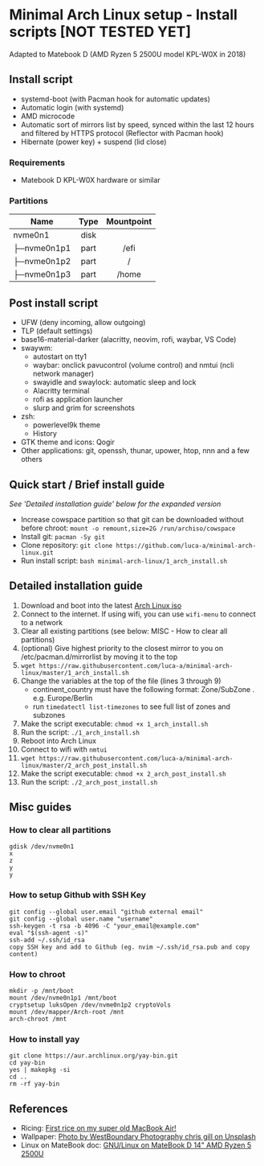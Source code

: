 # Minimal Arch Linux setup - Install scripts [NOT TESTED YET]
Adapted to Matebook D (AMD Ryzen 5 2500U model KPL-W0X in 2018) 

[comment]: <> (Include image of the desktop here)

## Install script
* systemd-boot (with Pacman hook for automatic updates)
* Automatic login (with systemd)
* AMD microcode
* Automatic sort of mirrors list by speed, synced within the last 12 hours and filtered by HTTPS protocol (Reflector with Pacman hook)
* Hibernate (power key) + suspend (lid close)

### Requirements
* Matebook D KPL-W0X hardware or similar

### Partitions
| Name | Type | Mountpoint |
| - | :-: | :-: |
| nvme0n1 | disk | |
| ├─nvme0n1p1 | part | /efi |
| ├─nvme0n1p2 | part | / |
| ├─nvme0n1p3 | part | /home |

## Post install script
* UFW (deny incoming, allow outgoing)
* TLP (default settings)
* base16-material-darker (alacritty, neovim, rofi, waybar, VS Code)
* swaywm:
   * autostart on tty1
   * waybar: onclick pavucontrol (volume control) and nmtui (ncli network manager)
   * swayidle and swaylock: automatic sleep and lock
   * Alacritty terminal
   * rofi as application launcher
   * slurp and grim for screenshots
* zsh:
   * powerlevel9k theme
   * History
* GTK theme and icons: Qogir
* Other applications: git, openssh, thunar, upower, htop, nnn and a few others

## Quick start / Brief install guide
*See 'Detailed installation guide' below for the expanded version*
* Increase cowspace partition so that git can be downloaded without before chroot: `mount -o remount,size=2G /run/archiso/cowspace`
* Install git: `pacman -Sy git`
* Clone repository: `git clone https://github.com/luca-a/minimal-arch-linux.git`
* Run install script: `bash minimal-arch-linux/1_arch_install.sh`

## Detailed installation guide
1. Download and boot into the latest [Arch Linux iso](https://www.archlinux.org/download/)
2. Connect to the internet. If using wifi, you can use `wifi-menu` to connect to a network
3. Clear all existing partitions (see below: MISC - How to clear all partitions)
4. (optional) Give highest priority to the closest mirror to you on /etc/pacman.d/mirrorlist by moving it to the top
5. `wget https://raw.githubusercontent.com/luca-a/minimal-arch-linux/master/1_arch_install.sh`
6. Change the variables at the top of the file (lines 3 through 9)
   * continent_country must have the following format: Zone/SubZone . e.g. Europe/Berlin
   * run `timedatectl list-timezones` to see full list of zones and subzones   
7. Make the script executable: `chmod +x 1_arch_install.sh`
8. Run the script: `./1_arch_install.sh`
9. Reboot into Arch Linux
10. Connect to wifi with `nmtui`
10. `wget https://raw.githubusercontent.com/luca-a/minimal-arch-linux/master/2_arch_post_install.sh`
11. Make the script executable: `chmod +x 2_arch_post_install.sh`
12. Run the script: `./2_arch_post_install.sh`

## Misc guides
### How to clear all partitions
```
gdisk /dev/nvme0n1
x
z
y
y
```

### How to setup Github with SSH Key
```
git config --global user.email "github external email"
git config --global user.name "username"
ssh-keygen -t rsa -b 4096 -C "your_email@example.com"
eval "$(ssh-agent -s)"
ssh-add ~/.ssh/id_rsa
copy SSH key and add to Github (eg. nvim ~/.ssh/id_rsa.pub and copy content)
```

### How to chroot
```
mkdir -p /mnt/boot
mount /dev/nvme0n1p1 /mnt/boot
cryptsetup luksOpen /dev/nvme0n1p2 cryptoVols
mount /dev/mapper/Arch-root /mnt
arch-chroot /mnt
```

### How to install yay
```
git clone https://aur.archlinux.org/yay-bin.git
cd yay-bin
yes | makepkg -si
cd ..
rm -rf yay-bin
```

## References
* Ricing: [First rice on my super old MacBook Air!](https://www.reddit.com/r/unixporn/comments/9y9w0r/sway_first_rice_on_my_super_old_macbook_air/)
* Wallpaper: [Photo by WestBoundary Photography chris gill on Unsplash](https://unsplash.com/photos/lBL7rSRaNGs)
* Linux on MateBook doc: [GNU/Linux on MateBook D 14" AMD Ryzen 5 2500U](https://gitlab.com/cscs/linux-on-huawei-matebook-d-14-amd)